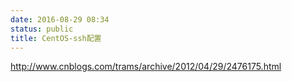 ```yaml
---
date: 2016-08-29 08:34
status: public
title: CentOS-ssh配置
---
```


<http://www.cnblogs.com/trams/archive/2012/04/29/2476175.html>